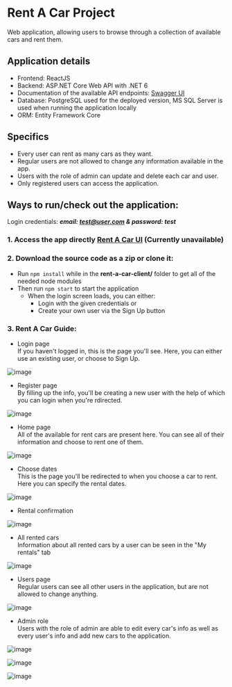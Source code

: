 # Rent A Car Project
Web application, allowing users to browse through a collection of available cars and rent them.

## Application details
- Frontend: ReactJS
- Backend: ASP.NET Core Web API with .NET 6
- Documentation of the available API endpoints: [Swagger UI](https://rent-a-car-backend-server.herokuapp.com/index.html)
- Database: PostgreSQL used for the deployed version, MS SQL Server is used when running the application locally
- ORM: Entity Framework Core

## Specifics
- Every user can rent as many cars as they want.
- Regular users are not allowed to change any information available in the app.
- Users with the role of admin can update and delete each car and user.
- Only registered users can access the application.

## Ways to run/check out the application:
Login credentials: ***email: test@user.com & password: test***
### 1. Access the app directly [Rent A Car UI](https://fancy-crisp-a8fa97.netlify.app/) (Currently unavailable)
### 2. Download the source code as a zip or clone it:  
- Run `npm install` while in the __rent-a-car-client/__ folder to get all of the needed node modules
- Then run `npm start` to start the application
  - When the login screen loads, you can either:
    - Login with the given credentials or
    - Create your own user via the Sign Up button
### 3. Rent A Car Guide:

- Login page  
If you haven't logged in, this is the page you'll see. Here, you can either use an existing user, or choose to Sign Up.

![image](https://user-images.githubusercontent.com/43497483/189588760-601bbd24-89f8-4840-828c-3e47088fd23f.png)

- Register page  
By filling up the info, you'll be creating a new user with the help of which you can login when you're rdirected.

![image](https://user-images.githubusercontent.com/43497483/189588817-41a798c5-694b-403a-99e5-79f14fdf1c91.png)

- Home page  
All of the available for rent cars are present here. You can see all of their information and choose to rent one of them.

![image](https://user-images.githubusercontent.com/43497483/189588920-36c4d5ac-b1e7-4de6-adc8-fafebdf84e4c.png)

- Choose dates  
This is the page you'll be redirected to when you choose a car to rent. Here you can specify the rental dates.

![image](https://user-images.githubusercontent.com/43497483/189589118-43033119-9e9d-4a1b-970f-e24eb48fd8e6.png)

- Rental confirmation  

![image](https://user-images.githubusercontent.com/43497483/189590138-98188147-90b3-40ca-baf5-98bf81e9c010.png)

- All rented cars  
Information about all rented cars by a user can be seen in the "My rentals" tab

![image](https://user-images.githubusercontent.com/43497483/189590278-08635aad-9e54-4101-988b-a6f661f2aac5.png)

- Users page  
Regular users can see all other users in the application, but are not allowed to change anything.

![image](https://user-images.githubusercontent.com/43497483/189589716-e8c230e3-05ba-48b0-97ba-47221d77bec8.png)

- Admin role  
Users with the role of admin are able to edit every car's info as well as every user's info and add new cars to the application.

![image](https://user-images.githubusercontent.com/43497483/189590698-3600d12e-e57a-4b24-9262-7a698f44b4d0.png)

![image](https://user-images.githubusercontent.com/43497483/189590848-ca79af44-a17c-427a-8c85-e0a2e5746128.png)

![image](https://user-images.githubusercontent.com/43497483/189590899-9b9df270-7d53-42d2-9467-b3d845e5e831.png)
